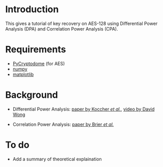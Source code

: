 # Introduction
This gives a tutorial of key recovery on AES-128 using Differential Power Analysis (DPA) and Correlation Power Analysis (CPA).

# Requirements
- [PyCryptodome](https://pycryptodome.readthedocs.io/en/latest/) (for AES)
- [numpy](https://numpy.org)
- [matplotlib](https://matplotlib.org)

# Background
- Differential Power Analysis: [paper by Koccher *et al.*](https://paulkocher.com/doc/DifferentialPowerAnalysis.pdf), [video by David Wong](https://www.youtube.com/watch?v=gbqNCgVcXsM)

- Correlation Power Analysis: [paper by Brier *et al.*](https://www.iacr.org/archive/ches2004/31560016/31560016.pdf)

# To do
- Add a summary of theoretical explaination
